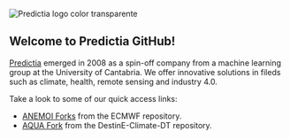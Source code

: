 
![Predictia logo color transparente](https://github.com/user-attachments/assets/8fb7a180-1ab6-4aa1-9b25-ee567f1a6720)

## Welcome to Predictia GitHub!

[Predictia](https://predictia.es/en) emerged in 2008 as a spin-off company from a machine learning group at the University of Cantabria. We offer innovative solutions in fileds such as climate, health, remote sensing and industry 4.0.

Take a look to some of our quick access links:
* [ANEMOI Forks](https://github.com/orgs/Predictia/repositories?q=anemoi) from the ECMWF repository.
* [AQUA Fork](https://github.com/Predictia/AQUA) from the DestinE-Climate-DT repository.
